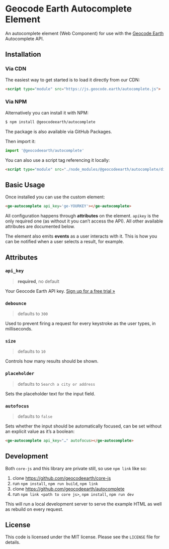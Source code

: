 # Geocode Earth Autocomplete Element

An autocomplete element (Web Component) for use with the [Geocode Earth](https://geocode.earth/) Autocomplete API.

## Installation

### Via CDN

The easiest way to get started is to load it directly from our CDN:

```html
<script type="module" src="https://js.geocode.earth/autocomplete.js">
```

### Via NPM

Alternatively you can install it with NPM:

```bash
$ npm install @geocodeearth/autocomplete
```

The package is also available via GitHub Packages.

Then import it:

```js
import '@geocodeearth/autocomplete'
```

You can also use a script tag referencing it locally:

```html
<script type="module" src="./node_modules/@geocodeearth/autocomplete/dist/bundle.js">
```

## Basic Usage

Once installed you can use the custom element:

```html
<ge-autocomplete api_key='ge-YOURKEY'></ge-autocomplete>
```

All configuration happens through **attributes** on the element. `apikey` is the only required one (as without it you can’t access the API). All other available attributes are documented below.

The element also emits **events** as a user interacts with it. This is how you can be notified when a user selects a result, for example.

## Attributes

### `api_key`
> **required**, no default

Your Geocode Earth API key. [Sign up for a free trial »](https://geocode.earth)

### `debounce`
> defaults to `300`

Used to prevent firing a request for every keystroke as the user types, in milliseconds.

### `size`
> defaults to `10`

Controls how many results should be shown.

### `placeholder`
> defaults to `Search a city or address`

Sets the placeholder text for the input field.

### `autofocus`
> defaults to `false`

Sets whether the input should be automatically focused, can be set without an explicit value as it’s a boolean:

```html
<ge-autocomplete api_key="…" autofocus></ge-autocomplete>
```


## Development

Both `core-js` and this library are private still, so use `npm link` like so:

1. clone https://github.com/geocodeearth/core-js
2. run `npm install`, `npm run build`, `npm link`
3. clone https://github.com/geocodeearth/autocomplete
4. run `npm link <path to core js>`, `npm install`, `npm run dev`

This will run a local development server to serve the example HTML as well as rebuild on every request.

## License

This code is licensed under the MIT license. Please see the `LICENSE` file for details.
